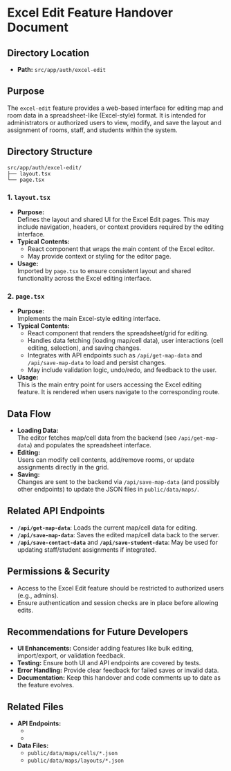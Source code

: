 # Excel Edit Feature Handover Document

## Directory Location

- **Path:** `src/app/auth/excel-edit`

## Purpose

The `excel-edit` feature provides a web-based interface for editing map and room data in a spreadsheet-like (Excel-style) format. It is intended for administrators or authorized users to view, modify, and save the layout and assignment of rooms, staff, and students within the system.

## Directory Structure

```
src/app/auth/excel-edit/
├── layout.tsx
└── page.tsx
```

### 1. `layout.tsx`

- **Purpose:**  
  Defines the layout and shared UI for the Excel Edit pages. This may include navigation, headers, or context providers required by the editing interface.
- **Typical Contents:**  
  - React component that wraps the main content of the Excel editor.
  - May provide context or styling for the editor page.
- **Usage:**  
  Imported by `page.tsx` to ensure consistent layout and shared functionality across the Excel editing interface.

### 2. `page.tsx`

- **Purpose:**  
  Implements the main Excel-style editing interface.
- **Typical Contents:**  
  - React component that renders the spreadsheet/grid for editing.
  - Handles data fetching (loading map/cell data), user interactions (cell editing, selection), and saving changes.
  - Integrates with API endpoints such as `/api/get-map-data` and `/api/save-map-data` to load and persist changes.
  - May include validation logic, undo/redo, and feedback to the user.
- **Usage:**  
  This is the main entry point for users accessing the Excel editing feature. It is rendered when users navigate to the corresponding route.

## Data Flow

- **Loading Data:**  
  The editor fetches map/cell data from the backend (see `/api/get-map-data`) and populates the spreadsheet interface.
- **Editing:**  
  Users can modify cell contents, add/remove rooms, or update assignments directly in the grid.
- **Saving:**  
  Changes are sent to the backend via `/api/save-map-data` (and possibly other endpoints) to update the JSON files in `public/data/maps/`.

## Related API Endpoints

- **`/api/get-map-data`**: Loads the current map/cell data for editing.
- **`/api/save-map-data`**: Saves the edited map/cell data back to the server.
- **`/api/save-contact-data`** and **`/api/save-student-data`**: May be used for updating staff/student assignments if integrated.

## Permissions & Security

- Access to the Excel Edit feature should be restricted to authorized users (e.g., admins).
- Ensure authentication and session checks are in place before allowing edits.

## Recommendations for Future Developers

- **UI Enhancements:** Consider adding features like bulk editing, import/export, or validation feedback.
- **Testing:** Ensure both UI and API endpoints are covered by tests.
- **Error Handling:** Provide clear feedback for failed saves or invalid data.
- **Documentation:** Keep this handover and code comments up to date as the feature evolves.

## Related Files

- **API Endpoints:**  
  - <mcfile name="route.ts" path="src/app/api/get-map-data/route.ts"></mcfile>
  - <mcfile name="route.ts" path="src/app/api/save-map-data/route.ts"></mcfile>
- **Data Files:**  
  - `public/data/maps/cells/*.json`
  - `public/data/maps/layouts/*.json`

